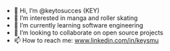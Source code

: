 - 👋 Hi, I’m @keytosucces (KEY)
- 👀 I’m interested in manga and roller skating
- 🌱 I’m currently learning software engineering
- 💞️ I’m looking to collaborate on open source projects
- 📫 How to reach me: www.linkedin.com/in/keysmu

<!---
keytosucces/keytosucces is a ✨ special ✨ repository because its `README.md` (this file) appears on your GitHub profile.
You can click the Preview link to take a look at your changes.
--->

